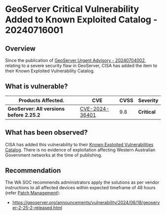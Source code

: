 # GeoServer Critical Vulnerability Added to Known Exploited Catalog  - 20240716001

## Overview

Since the publication of [GeoServer Urgent Advisory - 20240704002](https://soc.cyber.wa.gov.au/advisories/20240704002-GeoServer-Urgent-Advisory/#what-is-vulnerable), relating to a severe security flaw in GeoServer, CISA has added the item to their Known Exploited Vulnerability Catalog.

## What is vulnerable?

| Products Affected.                        | CVE                                                               | CVSS | Severity     |
| ----------------------------------------- | ----------------------------------------------------------------- | ---- | ------------ |
| **GeoServer: All versions before 2.25.2** | [CVE-2024-36401](https://nvd.nist.gov/vuln/detail/CVE-2024-36401) | 9.8  | **Critical** |

## What has been observed?

CISA has added this vulnerability to their [Known Exploited Vulnerabilities Catalog](https://www.cisa.gov/known-exploited-vulnerabilities-catalog). There is no evidence of exploitation affecting Western Australian Government networks at the time of publishing.

## Recommendation

The WA SOC recommends administrators apply the solutions as per vendor instructions to all affected devices within expected timeframe of 48 hours (refer [Patch Management](../guidelines/patch-management.md)):

- https://geoserver.org/announcements/vulnerability/2024/06/18/geoserver-2-25-2-released.html